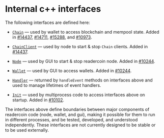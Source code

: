 # Internal c++ interfaces

The following interfaces are defined here:

* [`Chain`](chain.h) — used by wallet to access blockchain and mempool state. Added in [#14437](https://github.com/readercoin/readercoin/pull/14437), [#14711](https://github.com/readercoin/readercoin/pull/14711), [#15288](https://github.com/readercoin/readercoin/pull/15288), and [#10973](https://github.com/readercoin/readercoin/pull/10973).

* [`ChainClient`](chain.h) — used by node to start & stop `Chain` clients. Added in [#14437](https://github.com/readercoin/readercoin/pull/14437).

* [`Node`](node.h) — used by GUI to start & stop readercoin node. Added in [#10244](https://github.com/readercoin/readercoin/pull/10244).

* [`Wallet`](wallet.h) — used by GUI to access wallets. Added in [#10244](https://github.com/readercoin/readercoin/pull/10244).

* [`Handler`](handler.h) — returned by `handleEvent` methods on interfaces above and used to manage lifetimes of event handlers.

* [`Init`](init.h) — used by multiprocess code to access interfaces above on startup. Added in [#10102](https://github.com/readercoin/readercoin/pull/10102).

The interfaces above define boundaries between major components of readercoin code (node, wallet, and gui), making it possible for them to run in different processes, and be tested, developed, and understood independently. These interfaces are not currently designed to be stable or to be used externally.

